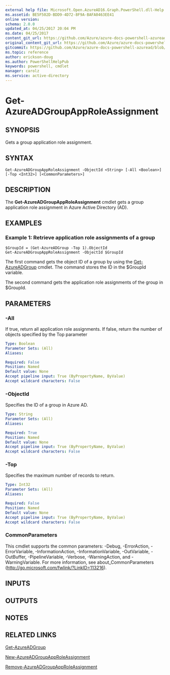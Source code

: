 ```yaml
---
external help file: Microsoft.Open.AzureAD16.Graph.PowerShell.dll-Help.xml
ms.assetid: BE5F502D-BDD9-4D72-8F9A-BAFA0463EE41
online version:
schema: 2.0.0
updated_at: 04/25/2017 20:04 PM
ms.date: 04/25/2017
content_git_url: https://github.com/Azure/azure-docs-powershell-azuread/blob/preview/Azure%20AD%20Cmdlets/AzureAD/v2preview/Get-AzureADGroupAppRoleAssignment.md
original_content_git_url: https://github.com/Azure/azure-docs-powershell-azuread/blob/preview/Azure%20AD%20Cmdlets/AzureAD/v2preview/Get-AzureADGroupAppRoleAssignment.md
gitcommit: https://github.com/Azure/azure-docs-powershell-azuread/blob/c5cc449ee6e2b805fc85a9e05130b06b10899f67
ms.topic: reference
author: erickson-doug
ms.author: PowerShellHelpPub
keywords: powershell, cmdlet
manager: carolz
ms.service: active-directory
---
```


# Get-AzureADGroupAppRoleAssignment

## SYNOPSIS
Gets a group application role assignment.

## SYNTAX

```
Get-AzureADGroupAppRoleAssignment -ObjectId <String> [-All <Boolean>] [-Top <Int32>] [<CommonParameters>]
```

## DESCRIPTION
The **Get-AzureADGroupAppRoleAssignment** cmdlet gets a group application role assignment in Azure Active Directory (AD).

## EXAMPLES

### Example 1: Retrieve application role assignments of a group
```
$GroupId = (Get-AzureADGroup -Top 1).ObjectId
Get-AzureADGroupAppRoleAssignment -ObjectId $GroupId
```

The first command gets the object ID of a group by using the [Get-AzureADGroup](./Get-AzureADGroup.md) cmdlet.
The command stores the ID in the $GroupId variable.

The second command gets the application role assignments of the group in $GroupId.

## PARAMETERS

### -All
If true, return all application role assignments. If false, return the number of objects specified by the Top parameter

```yaml
Type: Boolean
Parameter Sets: (All)
Aliases: 

Required: False
Position: Named
Default value: None
Accept pipeline input: True (ByPropertyName, ByValue)
Accept wildcard characters: False
```

### -ObjectId
Specifies the ID of a group in Azure AD.

```yaml
Type: String
Parameter Sets: (All)
Aliases: 

Required: True
Position: Named
Default value: None
Accept pipeline input: True (ByPropertyName, ByValue)
Accept wildcard characters: False
```

### -Top
Specifies the maximum number of records to return.

```yaml
Type: Int32
Parameter Sets: (All)
Aliases: 

Required: False
Position: Named
Default value: None
Accept pipeline input: True (ByPropertyName, ByValue)
Accept wildcard characters: False
```

### CommonParameters
This cmdlet supports the common parameters: -Debug, -ErrorAction, -ErrorVariable, -InformationAction, -InformationVariable, -OutVariable, -OutBuffer, -PipelineVariable, -Verbose, -WarningAction, and -WarningVariable. For more information, see about_CommonParameters (http://go.microsoft.com/fwlink/?LinkID=113216).

## INPUTS

## OUTPUTS

## NOTES

## RELATED LINKS

[Get-AzureADGroup](./Get-AzureADGroup.md)

[New-AzureADGroupAppRoleAssignment](./New-AzureADGroupAppRoleAssignment.md)

[Remove-AzureADGroupAppRoleAssignment](./Remove-AzureADGroupAppRoleAssignment.md)

